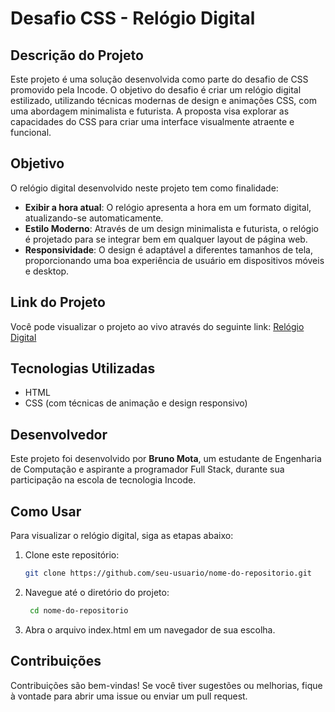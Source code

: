 # Desafio CSS - Relógio Digital

## Descrição do Projeto

Este projeto é uma solução desenvolvida como parte do desafio de CSS promovido pela Incode. O objetivo do desafio é criar um relógio digital estilizado, utilizando técnicas modernas de design e animações CSS, com uma abordagem minimalista e futurista. A proposta visa explorar as capacidades do CSS para criar uma interface visualmente atraente e funcional.

## Objetivo

O relógio digital desenvolvido neste projeto tem como finalidade:

- **Exibir a hora atual**: O relógio apresenta a hora em um formato digital, atualizando-se automaticamente.
- **Estilo Moderno**: Através de um design minimalista e futurista, o relógio é projetado para se integrar bem em qualquer layout de página web.
- **Responsividade**: O design é adaptável a diferentes tamanhos de tela, proporcionando uma boa experiência de usuário em dispositivos móveis e desktop.

## Link do Projeto

Você pode visualizar o projeto ao vivo através do seguinte link: [Relógio Digital](https://relogio-digital-seven-amber.vercel.app)

## Tecnologias Utilizadas

- HTML
- CSS (com técnicas de animação e design responsivo)

## Desenvolvedor

Este projeto foi desenvolvido por **Bruno Mota**, um estudante de Engenharia de Computação e aspirante a programador Full Stack, durante sua participação na escola de tecnologia Incode.

## Como Usar

Para visualizar o relógio digital, siga as etapas abaixo:

1. Clone este repositório:
   ```bash
   git clone https://github.com/seu-usuario/nome-do-repositorio.git
   ```
2. Navegue até o diretório do projeto:
    ```bash
     cd nome-do-repositorio
    ```
3. Abra o arquivo index.html em um navegador de sua escolha.

## Contribuições
Contribuições são bem-vindas! Se você tiver sugestões ou melhorias, fique à vontade para abrir uma issue ou enviar um pull request.

